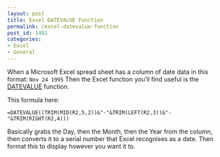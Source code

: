 ```yaml
---
layout: post
title: Excel DATEVALUE Function
permalink: /excel-datevalue-function
post_id: 1491
categories:
- Excel
- General
---
```


When a Microsoft Excel spread sheet has a column of date data in this format: `Nov 24 1995` Then the Excel function you’ll find useful is the [DATEVALUE](https://support.office.com/en-us/article/DATEVALUE-function-DF8B07D4-7761-4A93-BC33-B7471BBFF252) function.
<!--more-->
This formula here:

`=DATEVALUE((TRIM(MID(R2,5,2))&"-"&TRIM(LEFT(R2,3))&"-"&TRIM(RIGHT(R2,4)))`

Basically grabs the Day, then the Month, then the Year from the column, then converts it to a serial number that Excel recognises as a date. Then format this to display however you want it to.
